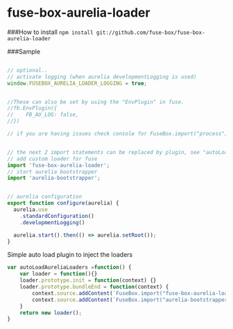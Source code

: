 # fuse-box-aurelia-loader

###How to install
```npm install git://github.com/fuse-box/fuse-box-aurelia-loader```


###Sample

```javascript

// optional..
// activate logging (when aurelia developmentLogging is used)
window.FUSEBOX_AURELIA_LOADER_LOGGING = true; 


//These can also be set by using the "EnvPlugin" in fuse.
//fb.EnvPlugin({ 
//    FB_AU_LOG: false,
//})

// if you are having issues check console for FuseBox.import("process").env to make sure it set


// the next 2 import statements can be replaced by plugin, see "autoLoadAureliaLoaders" in next code block
// add custom loader for fuse
import 'fuse-box-aurelia-loader';
// start aurelia bootstrapper
import 'aurelia-bootstrapper';


// aurelia configuration
export function configure(aurelia) {
  aurelia.use
    .standardConfiguration()
    .developmentLogging()

  aurelia.start().then(() => aurelia.setRoot());
}
```


Simple auto load plugin to inject the loaders

```javascript
var autoLoadAureliaLoaders =function() {
    var loader = function(){}
    loader.prototype.init = function(context) {}
    loader.prototype.bundleEnd = function(context) {
        context.source.addContent(`FuseBox.import("fuse-box-aurelia-loader")`);
        context.source.addContent(`FuseBox.import("aurelia-bootstrapper")`);
    }
    return new loader();
}



```